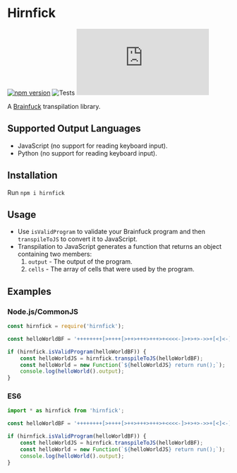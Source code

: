 # Hirnfick
[![npm version](https://badge.fury.io/js/hirnfick.svg)](https://badge.fury.io/js/hirnfick)
![Tests](https://github.com/synthetic-borealis/hirnfick.js/actions/workflows/test.yml/badge.svg)
[![GitHub license](https://img.shields.io/github/license/synthetic-borealis/hirnfick.js)](https://github.com/synthetic-borealis/hirnfick.js/blob/main/LICENSE)

A [Brainfuck](https://en.wikipedia.org/wiki/Brainfuck) transpilation library.

## Supported Output Languages
- JavaScript (no support for reading keyboard input).
- Python (no support for reading keyboard input).

## Installation
Run `npm i hirnfick`

## Usage

- Use ```isValidProgram``` to validate your Brainfuck program and then ```transpileToJS``` to convert it to JavaScript.
- Transpilation to JavaScript generates a function that returns an object containing two members:
  1. ```output``` - The output of the program.
  2. ```cells``` - The array of cells that were used by the program.

## Examples

### Node.js/CommonJS
```javascript
const hirnfick = require('hirnfick');

const helloWorldBF = '++++++++[>++++[>++>+++>+++>+<<<<-]>+>+>->>+[<]<-]>>.>---.+++++++..+++.>>.<-.<.+++.------.--------.>>+.>++.';

if (hirnfick.isValidProgram(helloWorldBF)) {
    const helloWorldJS = hirnfick.transpileToJS(helloWorldBF);
    const helloWorld = new Function(`${helloWorldJS} return run();`);
    console.log(helloWorld().output);
}
```
### ES6
```javascript
import * as hirnfick from 'hirnfick';

const helloWorldBF = '++++++++[>++++[>++>+++>+++>+<<<<-]>+>+>->>+[<]<-]>>.>---.+++++++..+++.>>.<-.<.+++.------.--------.>>+.>++.';

if (hirnfick.isValidProgram(helloWorldBF)) {
    const helloWorldJS = hirnfick.transpileToJS(helloWorldBF);
    const helloWorld = new Function(`${helloWorldJS} return run();`);
    console.log(helloWorld().output);
}
```

